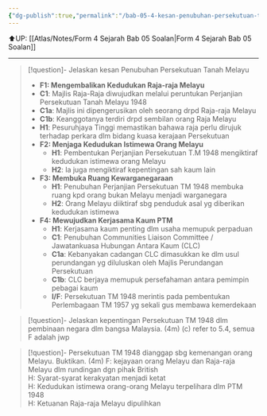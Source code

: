 ```yaml
---
{"dg-publish":true,"permalink":"/bab-05-4-kesan-penubuhan-persekutuan-tanah-melayu-1948/"}
---
```


⬆️UP: [[Atlas/Notes/Form 4 Sejarah Bab 05 Soalan\|Form 4 Sejarah Bab 05 Soalan]]

---


> [!question]- Jelaskan kesan Penubuhan Persekutuan Tanah Melayu
>-  **F1: Mengembalikan Kedudukan Raja-raja Melayu** 
> 	- **C1**: Majlis Raja-Raja  diwujudkan melalui peruntukan Perjanjian Persekutuan Tanah Melayu 1948  
> 	- **C1a**: Majlis ini dipengerusikan oleh seorang drpd Raja-raja Melayu  
> 	- **C1b**: Keanggotanya terdiri drpd sembilan orang Raja Melayu  
> 	- **H1**: Pesuruhjaya Tinggi memastikan bahawa raja perlu dirujuk terhadap perkara dlm bidang kuasa kerajaan Persekutuan  
> - **F2: Menjaga Kedudukan Istimewa Orang Melayu**  
> 	- **H1**: Pembentukan Perjanjian Persekutuan T.M 1948 mengiktiraf kedudukan istimewa orang Melayu  
> 	- **H2**: Ia juga mengiktiraf kepentingan sah kaum lain 
> - **F3: Membuka Ruang Kewarganegaraan**   
> 	- **H1**: Penubuhan Perjanjian Persekutuan TM 1948 membuka ruang kpd orang bukan Melayu menjadi warganegara  
> 	- **H2**: Orang Melayu diiktiraf sbg penduduk asal yg diberikan kedudukan istimewa  
> - **F4: Mewujudkan Kerjasama Kaum PTM**   
> 	- **H1**: Kerjasama kaum  penting dlm usaha memupuk perpaduan  
> 	- **C1**: Penubuhan Communities Liaison Committee / Jawatankuasa Hubungan Antara Kaum (CLC)  
> 	- **C1a**: Kebanyakan cadangan CLC dimasukkan ke dlm usul perundangan  yg diluluskan oleh Majlis Perundangan Persekutuan
> 	- **C1b**: CLC berjaya memupuk persefahaman antara pemimpin pebagai kaum  
> 	- **I/F**: Persekutuan TM 1948 merintis pada pembentukan Perlembagaan TM 1957 yg sekali gus membawa kemerdekaan


> [!question]- Jelaskan kepentingan Persekutuan TM 1948 dlm pembinaan negara dlm bangsa Malaysia. (4m)
> (c) refer to 5.4, semua F adalah jwp


> [!question]- Persekutuan TM 1948 dianggap sbg kemenangan orang Melayu. Buktikan. (4m)
> F: kejayaan orang Melayu dan Raja-raja Melayu dlm rundingan dgn pihak British  
> H: Syarat-syarat kerakyatan menjadi ketat  
> H: Kedudukan istimewa orang-orang Melayu terpelihara dlm PTM 1948  
> H: Ketuanan Raja-raja Melayu dipulihkan